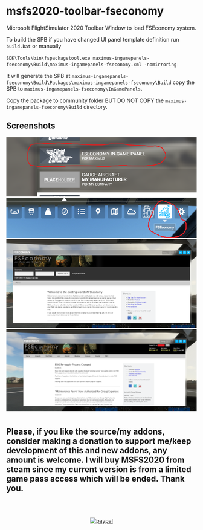 # msfs2020-toolbar-fseconomy
Microsoft FlightSimulator 2020 Toolbar Window to load FSEconomy system.


To build the SPB if you have changed UI panel template definition run `build.bat` or manually

`SDK\Tools\bin\fspackagetool.exe maximus-ingamepanels-fseconomy\Build\maximus-ingamepanels-fseconomy.xml -nomirroring`

It will generate the SPB at `maximus-ingamepanels-fseconomy\Build\Packages\maximus-ingamepanels-fseconomy\Build` copy the SPB to `maximus-ingamepanels-fseconomy\InGamePanels`.

Copy the package to community folder BUT DO NOT COPY the `maximus-ingamepanels-fseconomy\Build` directory.

## Screenshots

![example](example.png)
![example2](example2.png)
![example3](example3.png)
![example4](example4.png)

#
## Please, if you like the source/my addons, consider making a donation to support me/keep development of this and new addons, any amount is welcome. I will buy MSFS2020 from steam since my current version is from a limited game pass access which will be ended. Thank you.
<br/>
<br/>
<div align="center">

[![paypal](https://www.paypalobjects.com/en_US/i/btn/btn_donateCC_LG.gif)](https://www.paypal.com/cgi-bin/webscr?cmd=_s-xclick&hosted_button_id=LZH27QQ2ST64N)

</div>
<br/>
<br/>
<br/>